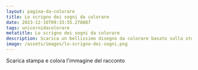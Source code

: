 ```yaml
---
layout: pagina-da-colorare
title: Lo scrigno dei sogni da colorare
date: 2023-12-16T09:33:55.278887
tags: unicornidacolorare
metatitle: Lo scrigno dei sogni da colorare
description: Scarica un bellissimo disegno da colorare basato sulla storia Lo scrigno dei sogni
image: /assets/images/lo-scrigno-dei-sogni.png
---
```

Scarica stampa e colora l'immagine del racconto
        